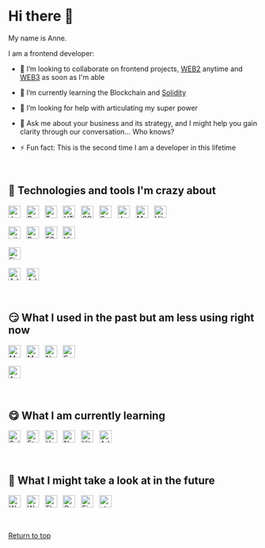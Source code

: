 <a name="top"></a>

# Hi there 👋

My name is Anne.

I am a frontend developer:

- 👯 I’m looking to collaborate on frontend projects, [WEB2][anchor_current] anytime and [WEB3][anchor_learning] as soon as I'm able

- 🌱 I’m currently learning the Blockchain and [Solidity][anchor_learning]

- 🤔 I’m looking for help with articulating my super power

- 💬 Ask me about your business and its strategy, and I might help you gain clarity through our conversation... Who knows?

- ⚡ Fun fact: This is the second time I am a developer in this lifetime

<!-- # All emojis to choose from
🛠️🎯🤪😋
🎯🙄😏
📖🎓🚧🏗️🦉🧩
🐒🤔🎱🛼🛤️🛣️🪂🧭🧪⚗️🧲🔮
 -->

&nbsp;

<a name="technos-current"></a>

## 🤪 Technologies and tools I'm crazy about

[<img src="https://img.shields.io/badge/JavaScript-282C34?logo=javascript&logoColor=F7DF1E" alt="JavaScript logo" title="JavaScript" height="25" />][anchor_current]
&nbsp;
[<img src="https://img.shields.io/badge/React.js-282C34?logo=react&logoColor=61DAFB" alt="React.js logo" title="React.js" height="25" />][anchor_current]
&nbsp;
[<img src="https://img.shields.io/badge/TypeScript-282C34?logo=typescript&logoColor=3178C6" alt="TypeScript logo" title="TypeScript" height="25" />][anchor_current]
&nbsp;
[<img src="https://img.shields.io/badge/HTML5-282C34?logo=html5&logoColor=E34F26" alt="HTML5 logo" title="HTML5" height="25" />][anchor_current]
&nbsp;
[<img src="https://img.shields.io/badge/CSS3-282C34?logo=css3&logoColor=1572B6" alt="CSS3 logo" title="CSS3" height="25" />][anchor_current]
&nbsp;
[<img src="https://img.shields.io/badge/SASS%20/%20SCSS-282C34?logo=sass&logoColor=CC6699" alt="Sass logo" title="Sass" height="25" />][anchor_current]
&nbsp;
[<img src="https://img.shields.io/badge/Jest-282C34?logo=jest&logoColor=C21325" alt="Jest logo" title="Jest" height="25" />][anchor_current]
&nbsp;
[<img src="https://img.shields.io/badge/MobX-282C34?logo=mobx&logoColor=FF9955" alt="MobX logo" title="MobX" height="25" />][anchor_current]
&nbsp;
[<img src="https://img.shields.io/badge/Vite-282C34?logo=vite&logoColor=646CFF" alt="Vite logo" title="Vite" height="25" />][anchor_current]
&nbsp;

[<img src="https://img.shields.io/badge/git-282C34?logo=git&logoColor=F05032" alt="git logo" title="git" height="25" />][anchor_current]
&nbsp;
[<img src="https://img.shields.io/badge/Prettier-282C34?logo=prettier&logoColor=F7B93E" alt="Prettier logo" title="Prettier" height="25" />][anchor_current]
&nbsp;
[<img src="https://img.shields.io/badge/ESLint-282C34?logo=eslint&logoColor=4B32C3" alt="ESLint logo" title="ESLint" height="25" />][anchor_current]
&nbsp;
[<img src="https://img.shields.io/badge/VS%20Code-282C34?logo=visual-studio-code&logoColor=007ACC" alt="Visual Studio Code logo" title="Visual Studio Code" height="25" />][anchor_current]
&nbsp;

[<img src="https://img.shields.io/badge/Figma-282C34?logo=figma&logoColor=F24E1E" alt="Figma logo" title="Figma" height="25" />][anchor_current]
&nbsp;

[<img src="https://img.shields.io/badge/Adobe%20Illustrator-282C34?logo=adobeillustrator&logoColor=FF9A00" alt="Adobe Illustrator logo" title="Adobe Illustrator" height="25" />][anchor_current]
&nbsp;
[<img src="https://img.shields.io/badge/Adobe%20InDesign-282C34?logo=adobeindesign&logoColor=FF3366" alt="Adobe InDesign logo" title="Adobe InDesign" height="25" />][anchor_current]
&nbsp;

&nbsp;

<a name="technos-past"></a>

## 😏 What I used in the past but am less using right now

[<img src="https://img.shields.io/badge/MySQL-282C34?logo=mysql&logoColor=4479A1" alt="MySQL logo" title="MySQL" height="25" />][anchor_past]
&nbsp;
[<img src="https://img.shields.io/badge/MongoDB-282C34?logo=mongodb&logoColor=47A248" alt="MongoDB logo" title="MongoDB" height="25" />][anchor_past]
&nbsp;
[<img src="https://img.shields.io/badge/Node.js-282C34?logo=node.js&logoColor=339933" alt="Node.js logo" title="Node.js" height="25" />][anchor_past]
&nbsp;
[<img src="https://img.shields.io/badge/Express-282C34?logo=express&logoColor=FFFFFF" alt="Express.js logo" title="Express.js" height="25" />][anchor_past]

[<img src="https://img.shields.io/badge/Arduino-282C34?logo=arduino&logoColor=00979D" alt="Arduino logo" title="Arduino" height="25" />][anchor_past]
&nbsp;

&nbsp;

<a name="technos-learning"></a>

## 😋 What I am currently learning

[<img src="https://img.shields.io/badge/Solidity-282C34?logo=solidity&logoColor=002FA7&" alt="Solidity logo" title="Solidity" height="25" />][anchor_learning]
&nbsp;
[<img src="https://img.shields.io/badge/Ethers.js-282C34?logo=ethersdotjs&logoColor=24339B" alt="Ethers.js logo" title="Ethers.js" height="25" />][anchor_learning]
&nbsp;
[<img src="https://img.shields.io/badge/Hardhat-282C34?logo=hardhat&logoColor=FFF04D" alt="Hardhat logo" title="Hardhat" height="25" />][anchor_learning]
&nbsp;
[<img src="https://img.shields.io/badge/Next.js-282C34?logo=nextdotjs&logoColor=FFFFFF" alt="Next.js logo" title="Next.js" height="25" />][anchor_learning]
&nbsp;
[<img src="https://img.shields.io/badge/Vitest-282C34?logo=vitest&logoColor=6E9F18" alt="Vitest logo" title="Vitest" height="25" />][anchor_learning]
&nbsp;
[<img src="https://img.shields.io/badge/Adobe%20Premiere%20Pro-282C34?logo=adobepremierepro&logoColor=9999FF" alt="Adobe Premiere Pro logo" title="Adobe Premiere Pro" height="25" />][anchor_learning]
&nbsp;

&nbsp;

<a name="technos-future"></a>

## 🤔 What I might take a look at in the future

[<img src="https://img.shields.io/badge/Web3.js-282C34?logo=web3dotjs&logoColor=#F16822" alt="Web3.js logo" title="Web3.js" height="25" />][anchor_future]
&nbsp;
[<img src="https://img.shields.io/badge/Wagmi-282C34?logo=wagmi&logoColor=02569B" alt="Wagmi logo" title="Wagmi" height="25" />][anchor_future]
&nbsp;
[<img src="https://img.shields.io/badge/Flutter-282C34?logo=flutter&logoColor=02569B" alt="Flutter logo" title="Flutter" height="25" />][anchor_future]
&nbsp;
[<img src="https://img.shields.io/badge/GraphQL-282C34?logo=graphql&logoColor=E10098" alt="GraphQL logo" title="GraphQL" height="25" />][anchor_future]
&nbsp;
[<img src="https://img.shields.io/badge/Firebase-282C34?logo=firebase&logoColor=FFCA28" alt="Firebase logo" title="Firebase" height="25" />][anchor_future]
&nbsp;
[<img src="https://img.shields.io/static/v1?label=&message=styled-components&color=282C34&logo=styled-components&logoColor=DB7093" alt="styled-components logo" title="styled-components" height="25" />][anchor_future]
&nbsp;

&nbsp;

[Return to top][anchor_top]

[anchor_top]: #top
[anchor_current]: #technos-current
[anchor_past]: #technos-past
[anchor_learning]: #technos-learning
[anchor_future]: #technos-future
